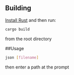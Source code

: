 ## Building
[Install Rust](https://www.rust-lang.org/en-US/install.html) and then run:

```bash
cargo build
```

from the root directory

##Usage
```bash
json [filename]
```

then enter a path at the prompt

